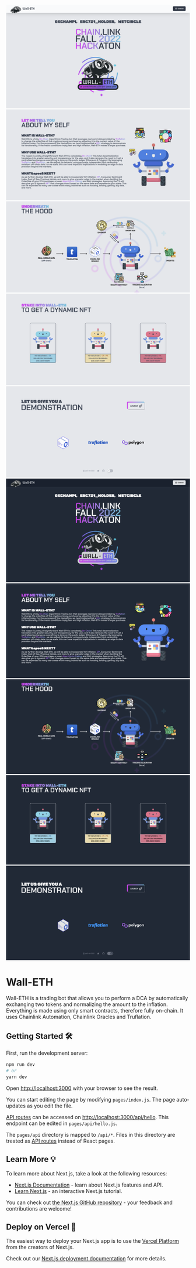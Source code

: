 ![screenshot_1_light](https://github.com/giano95/wall-eth-monorepo/raw/main/images/screenshot_1_light.png#gh-light-mode-only)
![screenshot_2_light](https://github.com/giano95/wall-eth-monorepo/raw/main/images/screenshot_2_light.png#gh-light-mode-only)
![screenshot_3_light](https://github.com/giano95/wall-eth-monorepo/raw/main/images/screenshot_3_light.png#gh-light-mode-only)
![screenshot_4_light](https://github.com/giano95/wall-eth-monorepo/raw/main/images/screenshot_4_light.png#gh-light-mode-only)
![screenshot_5_light](https://github.com/giano95/wall-eth-monorepo/raw/main/images/screenshot_5_light.png#gh-light-mode-only)
![screenshot_1_dark](https://github.com/giano95/wall-eth-monorepo/raw/main/images/screenshot_1.png#gh-dark-mode-only)
![screenshot_2_dark](https://github.com/giano95/wall-eth-monorepo/raw/main/images/screenshot_2.png#gh-dark-mode-only)
![screenshot_3_dark](https://github.com/giano95/wall-eth-monorepo/raw/main/images/screenshot_3.png#gh-dark-mode-only)
![screenshot_4_dark](https://github.com/giano95/wall-eth-monorepo/raw/main/images/screenshot_4.png#gh-dark-mode-only)
![screenshot_5_dark](https://github.com/giano95/wall-eth-monorepo/raw/main/images/screenshot_5.png#gh-dark-mode-only)

# Wall-ETH

Wall-ETH is a trading bot that allows you to perform a DCA by automatically exchanging two tokens and normalizing the amount to the inflation. Everything is made using only smart contracts, therefore fully on-chain. It uses Chainlink Automation, Chainlink Oracles and Truflation.

## Getting Started 🛠️

First, run the development server:

```bash
npm run dev
# or
yarn dev
```

Open [http://localhost:3000](http://localhost:3000) with your browser to see the result.

You can start editing the page by modifying `pages/index.js`. The page auto-updates as you edit the file.

[API routes](https://nextjs.org/docs/api-routes/introduction) can be accessed on [http://localhost:3000/api/hello](http://localhost:3000/api/hello). This endpoint can be edited in `pages/api/hello.js`.

The `pages/api` directory is mapped to `/api/*`. Files in this directory are treated as [API routes](https://nextjs.org/docs/api-routes/introduction) instead of React pages.

## Learn More 💡

To learn more about Next.js, take a look at the following resources:

- [Next.js Documentation](https://nextjs.org/docs) - learn about Next.js features and API.
- [Learn Next.js](https://nextjs.org/learn) - an interactive Next.js tutorial.

You can check out [the Next.js GitHub repository](https://github.com/vercel/next.js/) - your feedback and contributions are welcome!

## Deploy on Vercel 🚀

The easiest way to deploy your Next.js app is to use the [Vercel Platform](https://vercel.com/new?utm_medium=default-template&filter=next.js&utm_source=create-next-app&utm_campaign=create-next-app-readme) from the creators of Next.js.

Check out our [Next.js deployment documentation](https://nextjs.org/docs/deployment) for more details.
